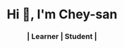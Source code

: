 
<h1 align="center">Hi 👋, I'm Chey-san</h1>

<h3 align="center">| Learner | Student |</h3>


















